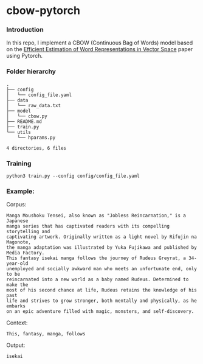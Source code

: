 # cbow-pytorch 

### Introduction
In this repo, I implement a CBOW (Continuous Bag of Words) model based on the [Efficient Estimation of Word Representations in Vector Space](https://arxiv.org/abs/1301.3781) paper using Pytorch.

### Folder hierarchy
```
.
├── config
│   └── config_file.yaml
├── data
│   └── raw_data.txt
├── model
│   └── cbow.py
├── README.md
├── train.py
└── utils
    └── hparams.py

4 directories, 6 files
```

### Training
```
python3 train.py --config config/config_file.yaml
```

### Example: 
Corpus:
```
Manga Moushoku Tensei, also known as "Jobless Reincarnation," is a Japanese 
manga series that has captivated readers with its compelling storytelling and 
captivating artwork. Originally written as a light novel by Rifujin na Magonote, 
the manga adaptation was illustrated by Yuka Fujikawa and published by Media Factory. 
This fantasy isekai manga follows the journey of Rudeus Greyrat, a 34-year-old 
unemployed and socially awkward man who meets an unfortunate end, only to be 
reincarnated into a new world as a baby named Rudeus. Determined to make the 
most of his second chance at life, Rudeus retains the knowledge of his past 
life and strives to grow stronger, both mentally and physically, as he embarks 
on an epic adventure filled with magic, monsters, and self-discovery.
```
Context: 
```
This, fantasy, manga, follows
```
Output:
```
isekai
```